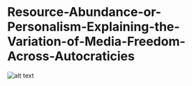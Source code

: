 # Resource-Abundance-or-Personalism-Explaining-the-Variation-of-Media-Freedom-Across-Autocraticies


![alt text](https://github.com/[sefsahin]/[Resource-Abundance-or-Personalism-Explaining-the-Variation-of-Media-Freedom-Across-Autocraticies]/blob/[main]/preliminary.png)
